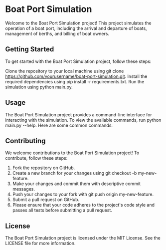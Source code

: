 # Boat Port Simulation 
Welcome to the Boat Port Simulation project! This project simulates the operation of a boat port, including the arrival and departure of boats, management of berths, and billing of boat owners.

## Getting Started
To get started with the Boat Port Simulation project, follow these steps:

Clone the repository to your local machine using git clone https://github.com/yourusername/boat-port-simulation.git.
Install the required dependencies using pip install -r requirements.txt.
Run the simulation using python main.py.

## Usage
The Boat Port Simulation project provides a command-line interface for interacting with the simulation. To view the available commands, run python main.py --help. Here are some common commands:


## Contributing
We welcome contributions to the Boat Port Simulation project! To contribute, follow these steps:

1. Fork the repository on GitHub.
2. Create a new branch for your changes using git checkout -b my-new-feature.
3. Make your changes and commit them with descriptive commit messages.
4. Push your changes to your fork with git push origin my-new-feature.
5. Submit a pull request on GitHub.
6. Please ensure that your code adheres to the project's code style and passes all tests before submitting a pull request.

## License
The Boat Port Simulation project is licensed under the MIT License. See the LICENSE file for more information.
